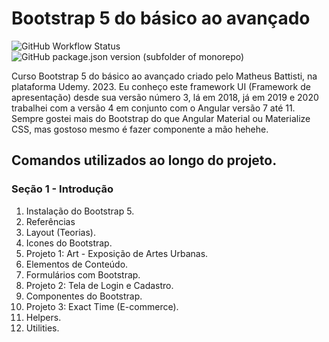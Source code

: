 # Bootstrap 5 do básico ao avançado
![GitHub Workflow Status](https://github.com/FabianaTavares/curso-bootstrap-5/workflows/Gerador%20de%20CHANGELOG/badge.svg)
![GitHub package.json version (subfolder of monorepo)](https://img.shields.io/github/package-json/v/FabianaTavares/curso-bootstrap-5?color=blue)

Curso Bootstrap 5 do básico ao avançado criado pelo Matheus Battisti, na plataforma Udemy. 2023.
Eu conheço este framework UI (Framework de apresentação) desde sua versão número 3, lá em 2018, já em 2019 e 2020 trabalhei com a versão 4 em conjunto com o Angular versão 7 até 11.
Sempre gostei mais do Bootstrap do que Angular Material ou Materialize CSS, mas gostoso mesmo é fazer componente a mão hehehe.

## Comandos utilizados ao longo do projeto.

### Seção 1 - Introdução

1. Instalação do Bootstrap 5.
2. Referências
3. Layout (Teorias).
4. Icones do Bootstrap.
5. Projeto 1: Art - Exposição de Artes Urbanas.
6. Elementos de Conteúdo.
7. Formulários com Bootstrap.
8. Projeto 2: Tela de Login e Cadastro.
9. Componentes do Bootstrap.
10. Projeto 3: Exact Time (E-commerce).
11. Helpers.
12. Utilities.
